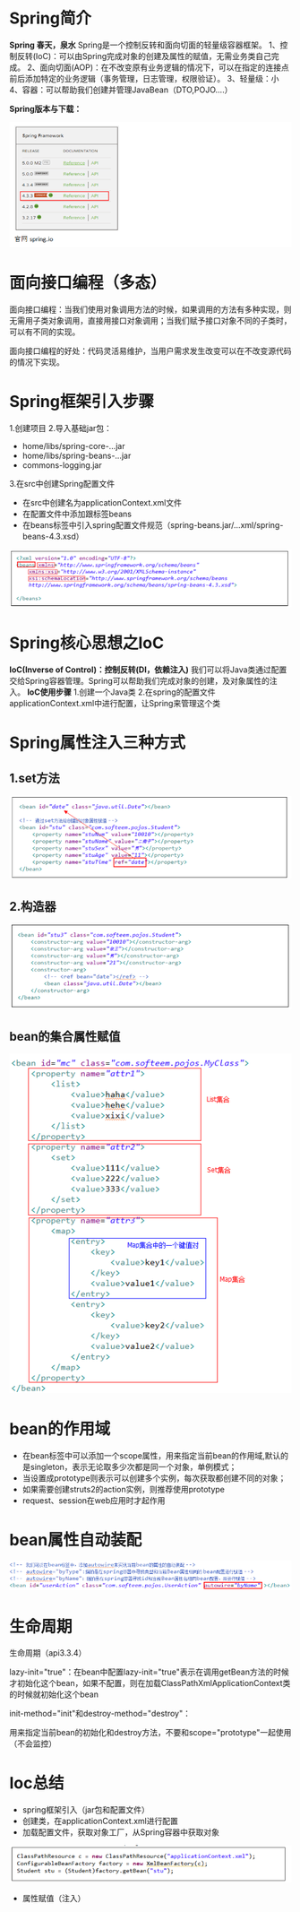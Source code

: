 # Spring简介

**Spring  春天，泉水**
Spring是一个控制反转和面向切面的轻量级容器框架。
	1、控制反转(IoC)：可以由Spring完成对象的创建及属性的赋值，无需业务类自己完成。
	2、面向切面(AOP)：在不改变原有业务逻辑的情况下，可以在指定的连接点前后添加特定的业务逻辑（事务管理，日志管理，权限验证）。
	3、轻量级：小
	4、容器：可以帮助我们创建并管理JavaBean（DTO,POJO….）

**Spring版本与下载：**

![](img/11-1.png)

# 面向接口编程（多态）

​     面向接口编程：当我们使用对象调用方法的时候，如果调用的方法有多种实现，则无需用子类对象调用，直接用接口对象调用；当我们赋予接口对象不同的子类时，可以有不同的实现。

​     面向接口编程的好处：代码灵活易维护，当用户需求发生改变可以在不改变源代码的情况下实现。

# Spring框架引入步骤

1.创建项目
2.导入基础jar包：

- home/libs/spring-core-…jar
- home/libs/spring-beans-…jar
- commons-logging.jar

3.在src中创建Spring配置文件

- 在src中创建名为applicationContext.xml文件
- 在配置文件中添加跟标签beans
- 在beans标签中引入spring配置文件规范（spring-beans.jar/…xml/spring-beans-4.3.xsd）

![](img/11-2.png)

# Spring核心思想之IoC

**IoC(Inverse of Control)：控制反转(DI，依赖注入)**
	我们可以将Java类通过配置交给Spring容器管理。Spring可以帮助我们完成对象的创建，及对象属性的注入。
**IoC使用步骤**
	1.创建一个Java类
	2.在spring的配置文件applicationContext.xml中进行配置，让Spring来管理这个类

# Spring属性注入三种方式

## 1.set方法

![](img/11-3.png)

## 2.构造器

![](img/11-4.png)

## bean的集合属性赋值

![](img/11-5.png)

# bean的作用域

- 在bean标签中可以添加一个scope属性，用来指定当前bean的作用域,默认的是singleton，表示无论取多少次都是同一个对象，单例模式；
- 当设置成prototype则表示可以创建多个实例，每次获取都创建不同的对象；
- 如果需要创建struts2的action实例，则推荐使用prototype
- request、session在web应用时才起作用

# bean属性自动装配

![](img/11-6.png)

# 生命周期

生命周期（api3.3.4）

 lazy-init="true"：在bean中配置lazy-init="true"表示在调用getBean方法的时候才初始化这个bean，如果不配置，则在加载ClassPathXmlApplicationContext类的时候就初始化这个bean

init-method="init"和destroy-method="destroy"：

用来指定当前bean的初始化和destroy方法，不要和scope="prototype"一起使用（不会监控）

# Ioc总结

- spring框架引入（jar包和配置文件）
- 创建类，在applicationContext.xml进行配置
- 加载配置文件，获取对象工厂，从Spring容器中获取对象

![](img/11-7.png)

- 属性赋值（注入）

